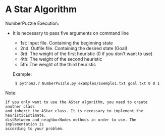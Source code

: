 A Star Algorithm
=====

NumberPuzzle Execution:
 - It is necessary to pass five arguments on command line
    - 1st: Input file. Containing the beginning state
    - 2nd: Outfile file. Containing the desired state (Goal)
    - 3rd: The weight of the first heuristic (0 if you don't want to use)
    - 4th: The weight of the second heuristic
    - 5th: The weight of the third heuristic

    Example:

        $ python2.7 NumberPuzzle.py examples/Exemplo1.txt goal.txt 0 0 1

Note: 

    If you only want to use the AStar algorithm, you need to create another class
    and inherit the AStar class. It is necessary to implement the heuristicEstimate,
    distBetween and neighborNodes methods in order to use. The implementation is 
    according to your problem.
